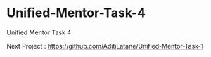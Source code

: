 # Unified-Mentor-Task-4
Unified Mentor Task 4

Next Project : https://github.com/AditiLatane/Unified-Mentor-Task-1
